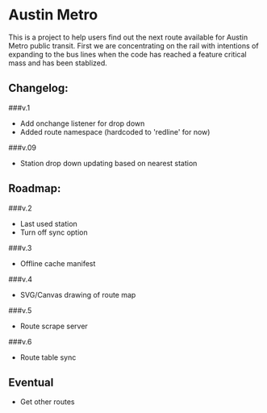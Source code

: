 Austin Metro
===
This is a project to help users find out the next route available for Austin Metro public transit. First we are concentrating on the rail with intentions of expanding to the bus lines when the code has reached a feature critical mass and has been stablized.

Changelog:
---
###v.1
* Add onchange listener for drop down
* Added route namespace (hardcoded to 'redline' for now)
			
###v.09
* Station drop down updating based on nearest station

Roadmap:
---
###v.2
* Last used station
* Turn off sync option


###v.3
* Offline cache manifest

###v.4
* SVG/Canvas drawing of route map

###v.5
* Route scrape server

###v.6
* Route table sync

Eventual
---
* Get other routes
